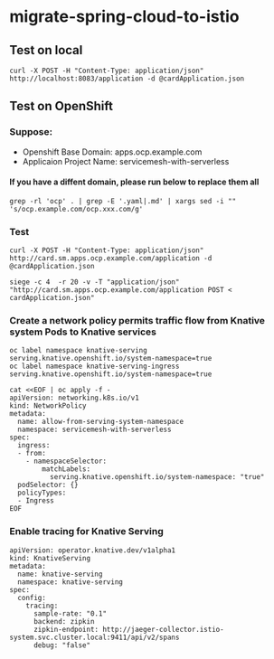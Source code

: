 # migrate-spring-cloud-to-istio

## Test on local
```
curl -X POST -H "Content-Type: application/json" http://localhost:8083/application -d @cardApplication.json
```

## Test on OpenShift
### Suppose:
* Openshift Base Domain: apps.ocp.example.com
* Applicaion Project Name: servicemesh-with-serverless

#### If you have a diffent domain, please run below to replace them all
```
grep -rl 'ocp' . | grep -E '.yaml|.md' | xargs sed -i "" 's/ocp.example.com/ocp.xxx.com/g'
```

### Test

```
curl -X POST -H "Content-Type: application/json" http://card.sm.apps.ocp.example.com/application -d @cardApplication.json

siege -c 4  -r 20 -v -T "application/json" "http://card.sm.apps.ocp.example.com/application POST < cardApplication.json"
```

### Create a network policy permits traffic flow from Knative system Pods to Knative services

```
oc label namespace knative-serving serving.knative.openshift.io/system-namespace=true
oc label namespace knative-serving-ingress serving.knative.openshift.io/system-namespace=true

cat <<EOF | oc apply -f -
apiVersion: networking.k8s.io/v1
kind: NetworkPolicy
metadata:
  name: allow-from-serving-system-namespace
  namespace: servicemesh-with-serverless
spec:
  ingress:
  - from:
    - namespaceSelector:
        matchLabels:
          serving.knative.openshift.io/system-namespace: "true"
  podSelector: {}
  policyTypes:
  - Ingress
EOF
```

### Enable tracing for Knative Serving

```
apiVersion: operator.knative.dev/v1alpha1
kind: KnativeServing
metadata:
  name: knative-serving
  namespace: knative-serving
spec:
  config:
    tracing:
      sample-rate: "0.1"
      backend: zipkin
      zipkin-endpoint: http://jaeger-collector.istio-system.svc.cluster.local:9411/api/v2/spans
      debug: "false"
```
